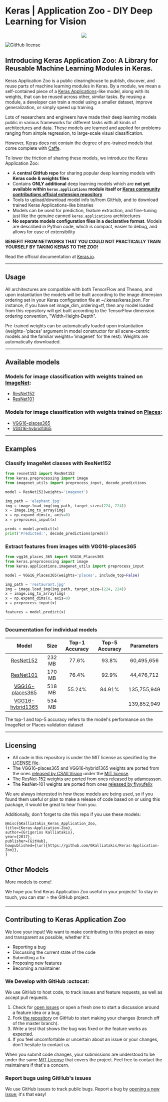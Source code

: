 # Keras | Application Zoo - DIY Deep Learning for Vision

<p align="center"> <img src="https://i.imgur.com/aT94WEj.png" /> </p>

[![GitHub license](https://img.shields.io/github/license/GKalliatakis/Keras-Application-Zoo.svg)](https://github.com/GKalliatakis/Keras-Application-Zoo/blob/master/LICENSE)


## Introducing Keras Application Zoo: A Library for Reusable Machine Learning Modules in Keras.

Keras Application Zoo is a public clearinghouse to publish, discover, and reuse parts of machine learning modules in Keras. By a module, we mean a self-contained piece of a [Keras Applications](https://keras.io/applications/)-like model, along with its weights, that can be reused across other, similar tasks. By reusing a module, a developer can train a model using a smaller dataset, improve generalization, or simply speed up training. 

Lots of researchers and engineers have made their deep learning models public in various frameworks for different tasks with all kinds of architectures and data. These models are learned and applied for problems ranging from simple regression, to large-scale visual classification. 

However, [Keras](https://github.com/fchollet/keras) does not contain the degree of pre-trained models that come complete with [Caffe](http://caffe.berkeleyvision.org/). 


To lower the friction of sharing these models, we introduce the Keras Application Zoo:

- A **central GitHub repo** for sharing popular deep learning models with **Keras code & weights files**
- Contains **ONLY additional** deep learning models which are **not yet available within `keras.applications` module itself or [Keras community contributions official extension repository](https://github.com/farizrahman4u/keras-contrib)**
- Tools to upload/download model info to/from GitHub, and to download trained Keras Applications-like binaries
- Models can be used for prediction, feature extraction, and fine-tuning just like the genuine canned `keras.applications` architectures 
- **No separate models configuration files in a declarative format**. Models are described in Python code, which is compact, easier to debug, and allows for ease of extensibility

**BENEFIT FROM NETWORKS THAT YOU COULD NOT PRACTICALLY TRAIN YOURSELF BY TAKING KERAS TO THE ZOO!**

Read the official documentation at [Keras.io](https://keras.io).

------------------

## Usage
All architectures are compatible with both TensorFlow and Theano, and upon instantiation the models will be built according to the image dimension ordering set in your Keras configuration file at ~/.keras/keras.json. For instance, if you have set image_dim_ordering=tf, then any model loaded from this repository will get built according to the TensorFlow dimension ordering convention, "Width-Height-Depth".

Pre-trained weights can be automatically loaded upon instantiation (weights='places' argument in model constructor for all scene-centric models and the familiar weights='imagenet' for the rest). Weights are automatically downloaded.

------------------
## Available models

### Models for image classification with weights trained on [ImageNet](http://www.image-net.org/):
- [ResNet152](https://github.com/GKalliatakis/Keras-Application-Zoo/blob/master/resnet152.py)
- [ResNet101](https://github.com/GKalliatakis/Keras-Application-Zoo/blob/master/resnet101.py) 

### Models for image classification with weights trained on [Places](http://places2.csail.mit.edu/):
- [VGG16-places365](https://github.com/GKalliatakis/Keras-Application-Zoo/blob/master/vgg16_places_365.py)
- [VGG16-hybrid1365](https://github.com/GKalliatakis/Keras-Application-Zoo/blob/master/vgg16_hybrid_places_1365.py)

------------------
## Examples 

### Classify ImageNet classes with ResNet152

```python
from resnet152 import ResNet152
from keras.preprocessing import image
from imagenet_utils import preprocess_input, decode_predictions

model = ResNet152(weights='imagenet')

img_path = 'elephant.jpg'
img = image.load_img(img_path, target_size=(224, 224))
x = image.img_to_array(img)
x = np.expand_dims(x, axis=0)
x = preprocess_input(x)

preds = model.predict(x)
print('Predicted:', decode_predictions(preds))
```

### Extract features from images with VGG16-places365

```python
from vgg16_places_365 import VGG16_Places365
from keras.preprocessing import image
from keras.applications.imagenet_utils import preprocess_input

model = VGG16_Places365(weights='places', include_top=False)

img_path = 'restaurant.jpg'
img = image.load_img(img_path, target_size=(224, 224))
x = image.img_to_array(img)
x = np.expand_dims(x, axis=0)
x = preprocess_input(x)

features = model.predict(x)
```
------------------

### Documentation for individual models

|                                                       Model                                                       |  Size  | Top-1 Accuracy | Top-5 Accuracy |  Parameters |
|:-----------------------------------------------------------------------------------------------------------------:|:------:|:--------------:|:--------------:|:-----------:|
|            [ResNet152](https://github.com/GKalliatakis/Keras-Application-Zoo/blob/master/resnet152.py)            | 232 MB |      77.6%     |      93.8%     |  60,495,656 |
| [ResNet101](https://github.com/GKalliatakis/Keras-Application-Zoo/blob/master/resnet101.py)                       | 170 MB | 76.4%          | 92.9%          |  44,476,712 |
|      [VGG16-places365](https://github.com/GKalliatakis/Keras-Application-Zoo/blob/master/vgg16_places_365.py)     | 518 MB |     55.24%     |     84.91%     | 135,755,949 |
| [VGG16-hybrid1365](https://github.com/GKalliatakis/Keras-Application-Zoo/blob/master/vgg16_hybrid_places_1365.py) | 534 MB |                |                | 139,852,949 |

The top-1 and top-5 accuracy refers to the model's performance on the ImageNet or Places validation dataset

------------------

## Licensing 
- All code in this repository is under the MIT license as specified by the [LICENSE file](https://github.com/GKalliatakis/Keras-Application-Zoo/blob/master/LICENSE).
- The VGG16-places365 and VGG16-hybrid1365 weights are ported from the ones [released by CSAILVision](https://github.com/CSAILVision/places365) under the [MIT license](https://github.com/CSAILVision/places365/blob/master/LICENSE).
- The ResNet-152 weights are ported from ones [released by adamcasson](https://github.com/adamcasson/resnet152).
- The ResNet-101 weights are ported from ones [released by flyyufelix](https://gist.github.com/flyyufelix/65018873f8cb2bbe95f429c474aa1294)

We are always interested in how these models are being used, so if you found them useful or plan to make a release of code based on or using this package, it would be great to hear from you. 

Additionally, don't forget to cite this repo if you use these models:

    @misc{GKalliatakis_Keras_Application_Zoo,
    title={Keras-Application-Zoo},
    author={Grigorios Kalliatakis},
    year={2017},
    publisher={GitHub},
    howpublished={\url{https://github.com/GKalliatakis/Keras-Application-Zoo}},
    }

## Other Models 
More models to come!

We hope you find Keras Application Zoo useful in your projects! To stay in touch, you can star :star: the GitHub project.

------------------

## Contributing to Keras Application Zoo

We love your input! We want to make contributing to this project as easy and transparent as possible, whether it's:

- Reporting a bug
- Discussing the current state of the code
- Submitting a fix
- Proposing new features
- Becoming a maintainer

###  We Develop with GitHub :octocat: 
We use GitHub to host code, to track issues and feature requests, as well as accept pull requests.

1. Check for [open issues](https://github.com/GKalliatakis/Keras-Application-Zoo/issues) or open a fresh one to start a discussion around a feature idea or a bug.
2. Fork [the repository](https://github.com/GKalliatakis/Keras-Application-Zoo) on GitHub to start making your changes (branch off of the master branch).
3. Write a test that shows the bug was fixed or the feature works as expected.
4. If you feel uncomfortable or uncertain about an issue or your changes, don't hesitate to contact us.

When you submit code changes, your submissions are understood to be under the same [MIT License](https://github.com/GKalliatakis/Keras-Application-Zoo/blob/master/LICENSE) that covers the project. Feel free to contact the maintainers if that's a concern.

### Report bugs using GitHub's issues
We use GitHub issues to track public bugs. Report a bug by [opening a new issue](https://github.com/GKalliatakis/Keras-Application-Zoo/issues); it's that easy!


